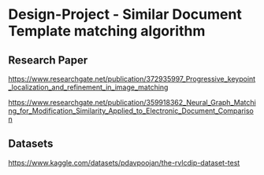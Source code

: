 # Design-Project - Similar Document Template matching algorithm

## Research Paper
https://www.researchgate.net/publication/372935997_Progressive_keypoint_localization_and_refinement_in_image_matching

https://www.researchgate.net/publication/359918362_Neural_Graph_Matching_for_Modification_Similarity_Applied_to_Electronic_Document_Comparison

## Datasets
https://www.kaggle.com/datasets/pdavpoojan/the-rvlcdip-dataset-test
